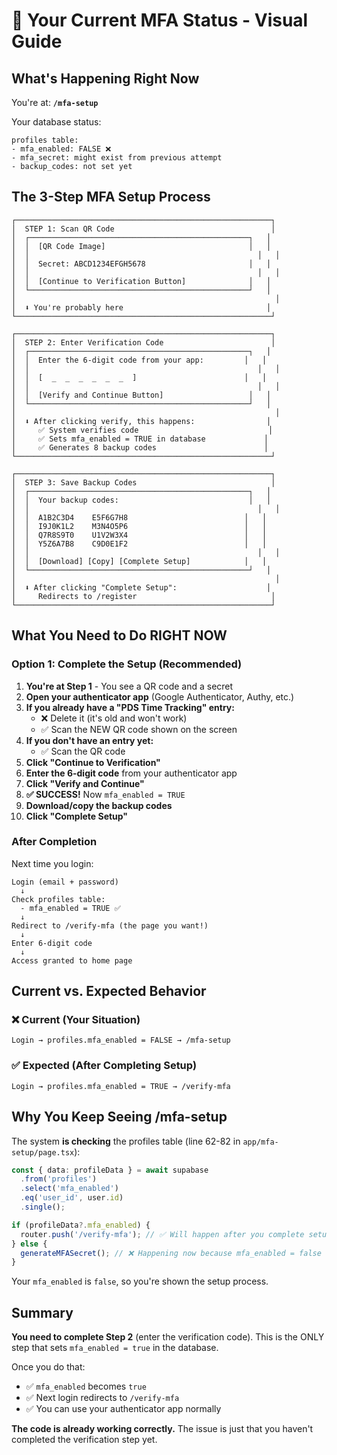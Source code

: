 # 🎯 Your Current MFA Status - Visual Guide

## What's Happening Right Now

You're at: **`/mfa-setup`**

Your database status:
```
profiles table:
- mfa_enabled: FALSE ❌
- mfa_secret: might exist from previous attempt
- backup_codes: not set yet
```

## The 3-Step MFA Setup Process

```
┌─────────────────────────────────────────────────────────┐
│  STEP 1: Scan QR Code                                   │
│  ┌─────────────────────────────────────────────────┐   │
│  │  [QR Code Image]                                │   │
│  │                                                   │   │
│  │  Secret: ABCD1234EFGH5678                       │   │
│  │                                                   │   │
│  │  [Continue to Verification Button]              │   │
│  └─────────────────────────────────────────────────┘   │
│                                                          │
│  ⬇️ You're probably here                                │
└─────────────────────────────────────────────────────────┘

┌─────────────────────────────────────────────────────────┐
│  STEP 2: Enter Verification Code                        │
│  ┌─────────────────────────────────────────────────┐   │
│  │  Enter the 6-digit code from your app:         │   │
│  │                                                   │   │
│  │  [  _  _  _  _  _  _  ]                        │   │
│  │                                                   │   │
│  │  [Verify and Continue Button]                   │   │
│  └─────────────────────────────────────────────────┘   │
│                                                          │
│  ⬇️ After clicking verify, this happens:                │
│     ✅ System verifies code                             │
│     ✅ Sets mfa_enabled = TRUE in database             │
│     ✅ Generates 8 backup codes                        │
└─────────────────────────────────────────────────────────┘

┌─────────────────────────────────────────────────────────┐
│  STEP 3: Save Backup Codes                              │
│  ┌─────────────────────────────────────────────────┐   │
│  │  Your backup codes:                             │   │
│  │                                                   │   │
│  │  A1B2C3D4    E5F6G7H8                          │   │
│  │  I9J0K1L2    M3N4O5P6                          │   │
│  │  Q7R8S9T0    U1V2W3X4                          │   │
│  │  Y5Z6A7B8    C9D0E1F2                          │   │
│  │                                                   │   │
│  │  [Download] [Copy] [Complete Setup]            │   │
│  └─────────────────────────────────────────────────┘   │
│                                                          │
│  ⬇️ After clicking "Complete Setup":                    │
│     Redirects to /register                              │
└─────────────────────────────────────────────────────────┘
```

## What You Need to Do RIGHT NOW

### Option 1: Complete the Setup (Recommended)

1. **You're at Step 1** - You see a QR code and a secret
2. **Open your authenticator app** (Google Authenticator, Authy, etc.)
3. **If you already have a "PDS Time Tracking" entry:**
   - ❌ Delete it (it's old and won't work)
   - ✅ Scan the NEW QR code shown on the screen
4. **If you don't have an entry yet:**
   - ✅ Scan the QR code
5. **Click "Continue to Verification"**
6. **Enter the 6-digit code** from your authenticator app
7. **Click "Verify and Continue"**
8. **✅ SUCCESS!** Now `mfa_enabled = TRUE`
9. **Download/copy the backup codes**
10. **Click "Complete Setup"**

### After Completion

Next time you login:
```
Login (email + password)
  ↓
Check profiles table:
  - mfa_enabled = TRUE ✅
  ↓
Redirect to /verify-mfa (the page you want!)
  ↓
Enter 6-digit code
  ↓
Access granted to home page
```

## Current vs. Expected Behavior

### ❌ Current (Your Situation)
```
Login → profiles.mfa_enabled = FALSE → /mfa-setup
```

### ✅ Expected (After Completing Setup)
```
Login → profiles.mfa_enabled = TRUE → /verify-mfa
```

## Why You Keep Seeing /mfa-setup

The system **is checking** the profiles table (line 62-82 in `app/mfa-setup/page.tsx`):

```typescript
const { data: profileData } = await supabase
  .from('profiles')
  .select('mfa_enabled')
  .eq('user_id', user.id)
  .single();

if (profileData?.mfa_enabled) {
  router.push('/verify-mfa'); // ✅ Will happen after you complete setup
} else {
  generateMFASecret(); // ❌ Happening now because mfa_enabled = false
}
```

Your `mfa_enabled` is `false`, so you're shown the setup process.

## Summary

**You need to complete Step 2** (enter the verification code). This is the ONLY step that sets `mfa_enabled = true` in the database.

Once you do that:
- ✅ `mfa_enabled` becomes `true`
- ✅ Next login redirects to `/verify-mfa`
- ✅ You can use your authenticator app normally

**The code is already working correctly.** The issue is just that you haven't completed the verification step yet.












